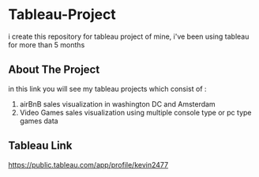 # Tableau-Project
i create this repository for tableau project of mine, i've been using tableau for more than 5 months

<!-- ABOUT THE PROJECT -->
## About The Project
in this link you will see my tableau projects which consist of :
1. airBnB sales visualization in washington DC and Amsterdam
2. Video Games sales visualization using multiple console type or pc type games data

<!-- Access MY TABLEAU PUBLIC LINK BELOW -->
## Tableau Link
https://public.tableau.com/app/profile/kevin2477
